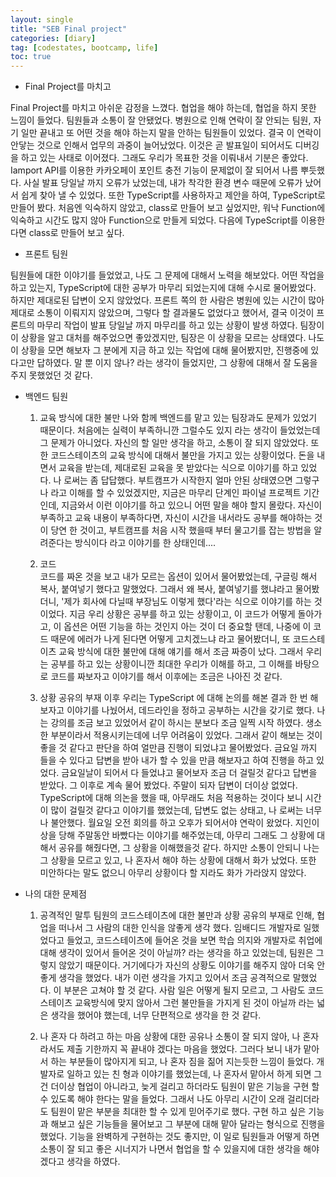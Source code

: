 ```yaml
---
layout: single
title: "SEB Final project"
categories: [diary]
tag: [codestates, bootcamp, life]
toc: true
---
```


- Final Project를 마치고

Final Project를 마치고 아쉬운 감정을 느꼈다. 협업을 해야 하는데, 협업을 하지 못한 느낌이 들었다. 팀원들과 소통이 잘 안됐었다. 병원으로 인해 연락이 잘 안되는 팀원, 자기 일만 끝내고 또 어떤 것을 해야 하는지 말을 안하는 팀원들이 있었다. 결국 이 연락이 안닿는 것으로 인해서 업무의 과중이 늘어났었다. 이것은 곧 발표일이 되어서도 디버깅을 하고 있는 사태로 이어졌다.
그래도 우리가 목표한 것을 이뤄내서 기분은 좋았다. Iamport API를 이용한 카카오페이 포인트 충전 기능이 문제없이 잘 되어서 나름 뿌듯했다. 사실 발표 당일날 까지 오류가 났었는데, 내가 착각한 환경 변수 때문에 오류가 났어서 쉽게 찾아 낼 수 있었다.
또한 TypeScript를 사용하자고 제안을 하여, TypeScript로 만들어 봤다. 처음엔 익숙하지 않았고, class로 만들어 보고 싶었지만, 워낙 Function에 익숙하고 시간도 많지 않아 Function으로 만들게 되었다. 다음에 TypeScript를 이용한다면 class로 만들어 보고 싶다.

- 프론트 팀원

팀원들에 대한 이야기를 들었었고, 나도 그 문제에 대해서 노력을 해보았다. 어떤 작업을 하고 있는지, TypeScript에 대한 공부가 마무리 되었는지에 대해 수시로 물어봤었다. 하지만 제대로된 답변이 오지 않았었다. 프론트 쪽의 한 사람은 병원에 있는 시간이 많아 제대로 소통이 이뤄지지 않았으며, 그렇다 할 결과물도 없었다고 했어서, 결국 이것이 프론트의 마무리 작업이 발표 당일날 까지 마무리를 하고 있는 상황이 발생 하였다. 팀장이 이 상황을 알고 대처를 해주었으면 좋았겠지만, 팀장은 이 상황을 모르는 상태였다.
나도 이 상황을 모면 해보자 그 분에게 지금 하고 있는 작업에 대해 물어봤지만, 진행중에 있다고만 답하였다.
말 뿐 이지 않나? 라는 생각이 들었지만, 그 상황에 대해서 잘 도움을 주지 못했었던 것 같다.

- 백엔드 팀원

  1. 교육 방식에 대한 불만
     나와 함께 백엔드를 맡고 있는 팀장과도 문제가 있었기 때문이다. 처음에는 실력이 부족하니깐 그럴수도 있지 라는 생각이 들었었는데 그 문제가 아니었다. 자신의 할 일만 생각을 하고, 소통이 잘 되지 않았었다. 또한 코드스테이츠의 교육 방식에 대해서 불만을 가지고 있는 상황이었다. 돈을 내면서 교육을 받는데, 제대로된 교육을 못 받았다는 식으로 이야기를 하고 있었다. 나 로써는 좀 답답했다. 부트캠프가 시작한지 얼마 안된 상태였으면 그렇구나 라고 이해를 할 수 있었겠지만, 지금은 마무리 단계인 파이널 프로젝트 기간인데, 지금와서 이런 이야기를 하고 있으니 어떤 말을 해야 할지 몰랐다. 자신이 부족하고 교육 내용이 부족하다면, 자신이 시간을 내서라도 공부를 해야하는 것이 당연 한 것이고, 부트캠프를 처음 시작 했을때 부터 물고기를 잡는 방법을 알려준다는 방식이다 라고 이야기를 한 상태인데....

  2. 코드  
     코드를 짜온 것을 보고 내가 모르는 옵션이 있어서 물어봤었는데, 구글링 해서 복사, 붙여넣기 했다고 말했었다. 그래서 왜 복사, 붙여넣기를 했냐라고 물어봤더니, '제가 회사에 다닐때 부장님도 이렇게 했다'라는 식으로 이야기를 하는 것이었다. 지금 우리 상황은 공부를 하고 있는 상황이고, 이 코드가 어떻게 돌아가고, 이 옵션은 어떤 기능을 하는 것인지 아는 것이 더 중요할 탠데, 나중에 이 코드 때문에 에러가 나게 된다면 어떻게 고치겠느냐 라고 물어봤더니, 또 코드스테이츠 교육 방식에 대한 불만에 대해 얘기를 해서 조금 짜증이 났다. 그래서 우리는 공부를 하고 있는 상황이니깐 최대한 우리가 이해를 하고, 그 이해를 바탕으로 코드를 짜보자고 이야기를 해서 이후에는 조금은 나아진 것 같다.

  3. 상황 공유의 부재
     이후 우리는 TypeScript 에 대해 논의를 해본 결과 한 번 해보자고 이야기를 나눴어서, 데드라인을 정하고 공부하는 시간을 갖기로 했다. 나는 강의를 조금 보고 있었어서 같이 하시는 분보다 조금 일찍 시작 하였다. 생소한 부분이라서 적용시키는데에 너무 어려움이 있었다. 그래서 같이 해보는 것이 좋을 것 같다고 판단을 하여 얼만큼 진행이 되었냐고 물어봤었다. 금요일 까지 들을 수 있다고 답변을 받아 내가 할 수 있을 만큼 해보자고 하여 진행을 하고 있었다. 금요일날이 되어서 다 들었냐고 물어보자 조금 더 걸릴것 같다고 답변을 받았다. 그 이후로 계속 물어 봤었다. 주말이 되자 답변이 더이상 없었다.
     TypeScript에 대해 의논을 했을 때, 아무래도 처음 적용하는 것이다 보니 시간이 많이 걸릴것 같다고 이야기를 했었는데, 답변도 없는 상태고, 나 로써는 너무나 불안했다. 월요일 오전 회의를 하고 오후가 되어서야 연락이 왔었다. 지인이 상을 당해 주말동안 바빴다는 이야기를 해주었는데, 아무리 그래도 그 상황에 대해서 공유를 해줬다면, 그 상황을 이해했을것 같다. 하지만 소통이 안되니 나는 그 상황을 모르고 있고, 나 혼자서 해야 하는 상황에 대해서 화가 났었다. 또한 미안하다는 말도 없으니 아무리 상황이다 할 지라도 화가 가라앉지 않았다.

- 나의 대한 문제점

  1. 공격적인 말투
     팀원의 코드스테이츠에 대한 불만과 상황 공유의 부재로 인해, 협업을 떠나서 그 사람의 대한 인식을 않좋게 생각 했다. 임배디드 개발자로 일했었다고 들었고, 코드스테이츠에 들어온 것을 보면 학습 의지와 개발자로 취업에 대해 생각이 있어서 들어온 것이 아닐까? 라는 생각을 하고 있었는데, 팀원은 그렇지 않았기 때문이다. 거기에다가 자신의 상황도 이야기를 해주지 않아 더욱 안좋게 생각을 했었다. 내가 이런 생각을 가지고 있어서 조금 공격적으로 말했었다. 이 부분은 고쳐야 할 것 같다.
     사람 일은 어떻게 될지 모르고, 그 사람도 코드스테이츠 교육방식에 맞지 않아서 그런 불만들을 가지게 된 것이 아닐까 라는 넓은 생각을 했어야 했는데, 너무 단편적으로 생각을 한 것 같다.

  2. 나 혼자 다 하려고 하는 마음
     상황에 대한 공유나 소통이 잘 되지 않아, 나 혼자라서도 제출 기한까지 꼭 끝내야 겠다는 마음을 했었다. 그러다 보니 내가 맡아서 하는 부분들이 많아지게 되고, 나 혼자 짐을 짊어 지는듯한 느낌이 들었다. 개발자로 일하고 있는 친 형과 이야기를 했었는데, 나 혼자서 맡아서 하게 되면 그건 더이상 협업이 아니라고, 늦게 걸리고 하더라도 팀원이 맡은 기능을 구현 할 수 있도록 해야 한다는 말을 들었다. 그래서 나도 아무리 시간이 오래 걸리더라도 팀원이 맡은 부분을 최대한 할 수 있게 믿어주기로 했다. 구현 하고 싶은 기능과 해보고 싶은 기능들을 물어보고 그 부분에 대해 맡아 달라는 형식으로 진행을 했었다. 기능을 완벽하게 구현하는 것도 좋지만, 이 일로 팀원들과 어떻게 하면 소통이 잘 되고 좋은 시너지가 나면서 협업을 할 수 있을지에 대한 생각을 해야겠다고 생각을 하였다.
